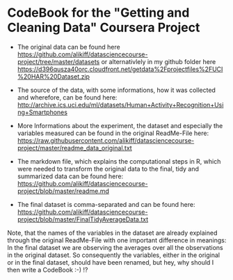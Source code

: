 CodeBook for the "Getting and Cleaning Data" Coursera Project
========================================================================

* The original data can be found here
https://github.com/alikiff/datasciencecourse-project/tree/master/datasets
or alternativlely in my github folder here
https://d396qusza40orc.cloudfront.net/getdata%2Fprojectfiles%2FUCI%20HAR%20Dataset.zip

* The source of the data, with some informations, how it was collected and wherefore, can be found here:
http://archive.ics.uci.edu/ml/datasets/Human+Activity+Recognition+Using+Smartphones

* More Informations about the experiment, the dataset and especially the variables measured can be found in the
original ReadMe-File here:
https://raw.githubusercontent.com/alikiff/datasciencecourse-project/master/readme_data_original.txt 


* The markdown file, which explains the computational steps in R, which were needed to transform the original data
  to the final, tidy and summarized data can be found here:
 https://github.com/alikiff/datasciencecourse-project/blob/master/readme.md

* The final dataset is comma-separated and can be found here:
 https://github.com/alikiff/datasciencecourse-project/blob/master/FinalTidyAverageData.txt

 Note, that the names of the variables in the dataset are already explained through the original ReadMe-File with one important difference in meanings: In the final dataset we are observing the averages over all the observations in the original dataset. So consequently the variables, either in the original or in the final dataset, should have been renamed,
but hey, why should I then write a CodeBook :-) !?
